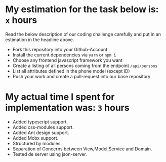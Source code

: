 # My estimation for the task below is: `x` hours

Read the below description of our coding challenge carefully and put in an estimation in the headline above.

- Fork this repository into your Github-Account
- Install the current dependencies via `yarn` or `npm i`
- Choose any frontend javascript framework you want
- Create a listing of all persons coming from the endpoint `/api/persons`
- List all attributes defined in the phone model (except ID)
- Push your work and create a pull-request into our base repository

# My actual time I spent for implementation was: `3` hours
- Added typescript support.
- Added css-modules support.
- Added Ant design support.
- Added Mobx support.
- Structured by modules.
- Separation of Concerns between View,Model,Service and Domain.
- Tested de server using json-server.